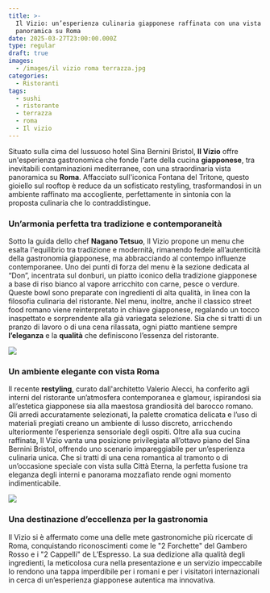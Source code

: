 ```yaml
---
title: >-
  Il Vizio: un’esperienza culinaria giapponese raffinata con una vista
  panoramica su Roma
date: 2025-03-27T23:00:00.000Z
type: regular
draft: true
images:
  - /images/il vizio roma terrazza.jpg
categories:
  - Ristoranti
tags:
  - sushi
  - ristorante
  - terrazza
  - roma
  - Il vizio
---
```


Situato sulla cima del lussuoso hotel Sina Bernini Bristol, **Il Vizio** offre un'esperienza gastronomica che fonde l'arte della cucina **giapponese**, tra inevitabili contaminazioni mediterranee, con una straordinaria vista panoramica su **Roma**. Affacciato sull'iconica Fontana del Tritone, questo gioiello sul rooftop è reduce da un sofisticato restyling, trasformandosi in un ambiente raffinato ma accogliente, perfettamente in sintonia con la proposta culinaria che lo contraddistingue.

### Un’armonia perfetta tra tradizione e contemporaneità

Sotto la guida dello chef **Nagano Tetsuo**, Il Vizio propone un menu che esalta l'equilibrio tra tradizione e modernità, rimanendo fedele all’autenticità della gastronomia giapponese, ma abbracciando al contempo influenze contemporanee. Uno dei punti di forza del menu è la sezione dedicata al “Don”, incentrata sul donburi, un piatto iconico della tradizione giapponese a base di riso bianco al vapore arricchito con carne, pesce o verdure. Queste bowl sono preparate con ingredienti di alta qualità, in linea con la filosofia culinaria del ristorante. Nel menu, inoltre, anche il classico street food romano viene reinterpretato in chiave giapponese, regalando un tocco inaspettato e sorprendente alla già variegata selezione. Sia che si tratti di un pranzo di lavoro o di una cena rilassata, ogni piatto mantiene sempre **l’eleganza** e la **qualità** che definiscono l’essenza del ristorante.

![](/images/vizio-roma-menu-1187x800.png)

### Un ambiente elegante con vista Roma

Il recente **restyling**, curato dall'architetto Valerio Alecci, ha conferito agli interni del ristorante un’atmosfera contemporanea e glamour, ispirandosi sia all’estetica giapponese sia alla maestosa grandiosità del barocco romano. Gli arredi accuratamente selezionati, la palette cromatica delicata e l’uso di materiali pregiati creano un ambiente di lusso discreto, arricchendo ulteriormente l’esperienza sensoriale degli ospiti. Oltre alla sua cucina raffinata, Il Vizio vanta una posizione privilegiata all’ottavo piano del Sina Bernini Bristol, offrendo uno scenario impareggiabile per un’esperienza culinaria unica. Che si tratti di una cena romantica al tramonto o di un’occasione speciale con vista sulla Città Eterna, la perfetta fusione tra eleganza degli interni e panorama mozzafiato rende ogni momento indimenticabile.

![](</images/il vizio roma interni.png>)

### Una destinazione d’eccellenza per la gastronomia

Il Vizio si è affermato come una delle mete gastronomiche più ricercate di Roma, conquistando  riconoscimenti come le "2 Forchette" del Gambero Rosso e i "2 Cappelli" de L’Espresso. La sua dedizione alla qualità degli ingredienti, la meticolosa cura nella presentazione e un servizio impeccabile lo rendono una tappa imperdibile per i romani e per i visitatori internazionali in cerca di un’esperienza giapponese autentica ma innovativa.
